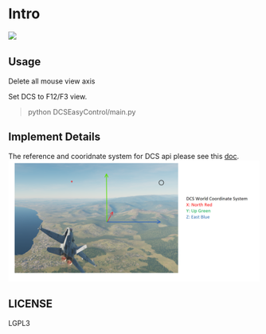 # Intro

![](doc/demo0.png)

## Usage

Delete all mouse view axis

Set DCS to F12/F3 view.
>python DCSEasyControl/main.py

## Implement Details

The reference and cooridnate system for DCS api please see this [doc](./doc/dcs.md).
![](./doc/world_axis.PNG)

## LICENSE
LGPL3
